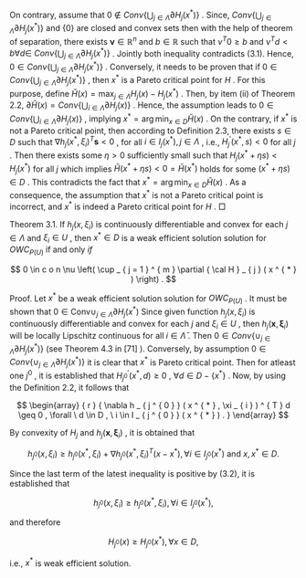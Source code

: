 On contrary, assume that $0 ~ \notin ~ C o n \nu \Big \{ \bigcup _ { j \in \Lambda } \partial H _ { j } ( x ^ { * } ) \Big \}$ . Since, $C o n \nu \Big \{ \bigcup _ { j \in \Lambda } \partial H _ { j } ( x ^ { * } ) \Big \}$ and {0} are closed and convex sets then with the help of theorem of separation, there exists $\boldsymbol \nu \in \mathbb { R } ^ { n }$ and $b \in \mathbb { R }$ such that $\nu ^ { T } 0 \geq b$ and $\nu ^ { T } d < b \forall d \in$ $C o n \nu \Big \{ \bigcup _ { j \in \Lambda } \partial H _ { j } ( x ^ { * } ) \Big \}$ . Jointly both inequality contradicts (3.1). Hence, $0 \in C o n \nu \bigg \{ \bigcup _ { j \in \Lambda } \partial H _ { j } ( x ^ { * } ) \bigg \}$ . Conversely, it needs to be proven that if $0 \in C o n \nu \Big \{ \bigcup _ { j \in \Lambda } \partial H _ { j } ( x ^ { * } ) \Big \}$ , then $x ^ { * }$ is a Pareto critical point for $H$ . For this purpose, define $\breve { H } ( x ) = \operatorname* { m a x } _ { j \in \Lambda } H _ { j } ( x ) - H _ { j } ( x ^ { * } )$ . Then, by item (ii) of Theorem 2.2, $\partial \check { H } ( x ) = C o n \nu \Big \{ \bigcup _ { i \in \Lambda } \partial H _ { j } ( x ) \Big \}$ . Hence, the assumption leads to $0 \in C o n \nu \Big \{ \bigcup _ { i \in \Lambda } \partial H _ { j } ( x ) \Big \}$ , implying $x ^ { * } = \arg \operatorname* { m i n } _ { x \in D } \breve { H } ( x )$ . On the contrary, if $x ^ { * }$ is not a Pareto critical point, then according to Definition 2.3, there exists $s \in D$ such that $\nabla h _ { j } ( x ^ { * } , \xi _ { i } ) ^ { T } \boldsymbol { s } < 0$ , for all $i \in I _ { j } ( x ^ { * } ) , j \in \Lambda$ , i.e., $H _ { j } ^ { \prime } ( x ^ { * } , s ) < 0$ for all $j$ . Then there exists some $\eta > 0$ sufficiently small such that $H _ { j } ( x ^ { * } + \eta s ) < H _ { j } ( x ^ { * } )$ for all $j$ which implies $\breve { H } ( x ^ { \ast } + \eta s ) < 0 = \breve { H } ( x ^ { \ast } )$ holds for some $( x ^ { * } + \eta s ) \in D$ . This contradicts the fact that $x ^ { * } = \arg \operatorname* { m i n } _ { x \in D } \breve { H } ( x )$ . As a consequence, the assumption that $x ^ { * }$ is not a Pareto critical point is incorrect, and $x ^ { * }$ is indeed a Pareto critical point for $H$ . □  

Theorem 3.1. If $h _ { j } ( x , \xi _ { i } )$ is continuously differentiable and convex for each $j \in \Lambda$ and $\xi _ { i } \in U$ , then $x ^ { * } \in D$ is a weak efficient solution solution for $O W C _ { P ( U ) }$ if and only $i f$  

$$
0 \in c o n \nu \left( \cup _ { j = 1 } ^ { m } \partial { \cal H } _ { j } ( x ^ { * } ) \right) .
$$  

Proof. Let $x ^ { * }$ be a weak efficient solution solution for $O W C _ { P ( U ) }$ . It must be shown that $0 \in \mathrm { C o n v } \cup _ { j \in \Lambda } \partial H _ { j } ( x ^ { * } )$ Since given function $h _ { j } ( x , \xi _ { i } )$ is continuously differentiable and convex for each $j$ and $\xi _ { i } \in U$ , then $h _ { j } ( \boldsymbol { x } , \boldsymbol { \xi } _ { i } )$ will be locally Lipschitz continuous for all $i \in \bar { \Lambda }$ . Then $0 \in C o n \nu \{ \cup _ { j \in \Lambda } \partial H _ { j } ( x ^ { * } ) \}$ (see Theorem 4.3 in [71] ). Conversely, by assumption $0 \in C o n \nu \{ \cup _ { j \in \Lambda } \partial H _ { j } ( x ^ { * } ) \}$ it is clear that $x ^ { * }$ is Pareto critical point. Then for atleast one $j ^ { 0 }$ , it is established that $H _ { j ^ { 0 } } ^ { \prime } ( x ^ { * } , d ) \geq 0$ , $\forall d \in D - \{ x ^ { * } \}$ . Now, by using the Definition 2.2, it follows that  

$$
\begin{array} { r } { \nabla h _ { j ^ { 0 } } ( x ^ { * } , \xi _ { i } ) ^ { T } d \geq 0 , \forall \ d \in D , \ i \in I _ { j ^ { 0 } } ( x ^ { * } ) . } \end{array}
$$  

By convexity of $H _ { j }$ and $h _ { j } ( \boldsymbol { x } , \boldsymbol { \xi } _ { i } )$ , it is obtained that  

$$
h _ { j ^ { 0 } } ( x , \xi _ { i } ) \geq h _ { j ^ { 0 } } ( x ^ { * } , \xi _ { i } ) + \nabla h _ { j ^ { 0 } } ( x ^ { * } , \xi _ { i } ) ^ { T } ( x - x ^ { * } ) , \forall i \in I _ { j ^ { 0 } } ( x ^ { * } ) \mathrm { ~ a n d ~ } x , x ^ { * } \in D .
$$  

Since the last term of the latest inequality is positive by (3.2), it is established that  

$$
h _ { j ^ { 0 } } ( x , \xi _ { i } ) \geq h _ { j ^ { 0 } } ( x ^ { * } , \xi _ { i } ) , \forall i \in I _ { j ^ { 0 } } ( x ^ { * } ) ,
$$  

and therefore  

$$
H _ { j ^ { 0 } } ( x ) \geq H _ { j ^ { 0 } } ( x ^ { * } ) , \forall x \in D ,
$$  

i.e., $x ^ { * }$ is weak efficient solution.  